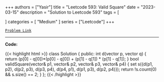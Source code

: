 
+++
authors = ["Yasir"]
title = "Leetcode 593: Valid Square"
date = "2023-03-15"
description = "Solution to Leetcode 593"
tags = [
    
]
categories = [
    "Medium"
]
series = ["Leetcode"]
+++



[`Problem Link`](https://leetcode.com/problems/valid-square/description/)

---

**Code:**

{{< highlight html >}}
class Solution {
public:
    int d(vector<int> p, vector<int> q) {
        return (p[0] - q[0])*(p[0] - q[0]) + (p[1] - q[1]) * (p[1] - q[1]);
    }
    bool validSquare(vector<int>& p1, vector<int>& p2, vector<int>& p3, vector<int>& p4) {
        set<int> s({d(p1, p2), d(p2, p3), d(p3, p4), d(p4, p1), d(p1, p3), d(p2, p4)});
        return !s.count(0) && s.size() == 2;
    }
};
{{< /highlight >}}

